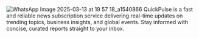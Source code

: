 ![WhatsApp Image 2025-03-13 at 19 57 18_a1540866](https://github.com/user-attachments/assets/e761dcf5-28dc-4b8f-80cd-143d197e4693)
QuickPulse is a fast and reliable news subscription service delivering real-time updates on trending topics, business insights, and global events. Stay informed with concise, curated reports straight to your inbox.
